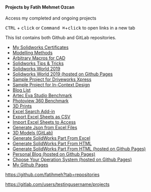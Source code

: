 #### Projects by Fatih Mehmet Ozcan


Access my completed and ongoing projects


<kbd>CTRL</kbd> + <kbd>click</kbd> or <kbd>Command ⌘</kbd>+<kbd>click</kbd> to open links in a new tab


This list contains both Github and GitLab repositories.


* [My Solidworks Certificates](https://gitlab.com/testingusername/My-Solidworks-Certificates)
* [Modelling Methods](https://gitlab.com/testingusername/modelling-methods)
* [Arbitrary Macros for CAD](https://gitlab.com/testingusername/Arbitrary-Macros-for-CAD)
* [Solidworks Tips & Tricks](https://gitlab.com/testingusername/Solidworks-Tips-Tricks)
* [Solidworks World 2019](https://gitlab.com/testingusername/solidworks-world-2019)
* [Solidworks World 2019 (hosted on Github Pages](https://fatihmeh.github.io/Solidworks-World-2019/)
* [Sample Project for Driveworks Xpress](https://gitlab.com/testingusername/Sample-Project-Driveworks-Xpress)
* [Sample Project for In-Context Design](https://gitlab.com/testingusername/Sample-Project-In-Context-Design)
* [Blog List](https://gitlab.com/testingusername/Blog-List)
* [Artec Eva Studio Benchmark](https://gitlab.com/testingusername/Benchmarks)
* [Photoview 360 Benchmark](https://gitlab.com/testingusername/Photoview-360-Benchmark)
* [3D Prints](https://gitlab.com/testingusername/3D-prints)
* [Excel Search Add-in](https://gitlab.com/testingusername/excel-search-addin)
* [Export Excel Sheets as CSV](https://gitlab.com/testingusername/export-excel-sheets-as-csv)
* [Import Excel Sheets to Access](https://gitlab.com/testingusername/import-excel-sheets-to-access)
* [Generate Json from Excel Files](https://gitlab.com/testingusername/generate-json-from-excel-files)
* [3D Models (GitLab)](https://gitlab.com/testingusername/3d-models)
* [Generate SolidWorks Part From Excel](https://gitlab.com/testingusername/generate-sw-catia-part-from-excel)
* [Generate SolidWorks Part From HTML](https://gitlab.com/testingusername/generate-sw-catia-part-from-html-web-page)
* [Generate SolidWorks Part From HTML (hosted on Github Pages)](https://fatihmeh.github.io/Generate-SW-Part/)
* [Personal Blog (hosted on Github Pages)](https://fatihmeh.github.io/)
* [Choose Your Operation System (hosted on Github Pages)](https://fatihmeh.github.io/Choose-your-OS/)
* [My Github Pages](https://gitlab.com/testingusername/my-github-pages)


https://github.com/fatihmeh?tab=repositories


https://gitlab.com/users/testingusername/projects
